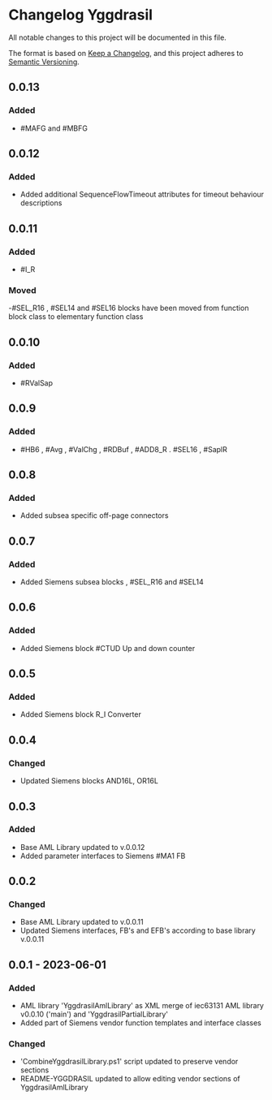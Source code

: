 # Changelog Yggdrasil

All notable changes to this project will be documented in this file.

The format is based on [Keep a Changelog](https://keepachangelog.com/en/1.0.0/),
and this project adheres to [Semantic Versioning](https://semver.org/spec/v2.0.0.html).

## 0.0.13

### Added

- #MAFG and #MBFG


## 0.0.12

### Added

- Added additional SequenceFlowTimeout attributes for timeout behaviour descriptions

## 0.0.11

### Added

- #I_R

### Moved
-#SEL_R16 , #SEL14 and #SEL16 blocks have been moved from function block class to elementary function class

## 0.0.10

### Added

- #RValSap


## 0.0.9

### Added

- #HB6 , #Avg , #ValChg , #RDBuf , #ADD8_R . #SEL16 , #SaplR

## 0.0.8

### Added

- Added subsea specific off-page connectors

## 0.0.7

### Added

- Added Siemens subsea blocks , #SEL_R16 and #SEL14

## 0.0.6

### Added

- Added Siemens block #CTUD Up and down counter

## 0.0.5

### Added

- Added Siemens block R_I Converter
## 0.0.4

### Changed

- Updated Siemens blocks AND16L, OR16L

## 0.0.3

### Added

- Base AML Library updated to v.0.0.12
- Added parameter interfaces to Siemens #MA1 FB

## 0.0.2

### Changed

- Base AML Library updated to v.0.0.11
- Updated Siemens interfaces, FB's and EFB's according to base library v.0.0.11

## 0.0.1 - 2023-06-01

### Added

- AML library 'YggdrasilAmlLibrary' as XML merge of iec63131 AML library v0.0.10 ('main') and 'YggdrasilPartialLibrary'
- Added part of Siemens vendor function templates and interface classes

### Changed
- 'CombineYggdrasilLibrary.ps1' script updated to preserve vendor sections
- README-YGGDRASIL updated to allow editing vendor sections of YggdrasilAmlLibrary
